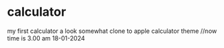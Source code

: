 # calculator
my first calculator
a look somewhat clone to apple calculator theme
//now time is 3.00 am 18-01-2024
